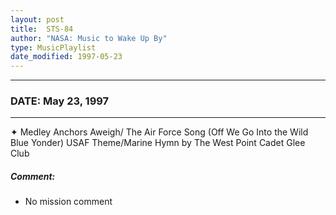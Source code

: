 ```yaml
---
layout: post
title:  STS-84
author: "NASA: Music to Wake Up By"
type: MusicPlaylist
date_modified: 1997-05-23
---
```


----
### DATE: May 23, 1997
----
✦ Medley Anchors Aweigh/ The Air Force Song (Off We Go Into the Wild Blue Yonder) USAF Theme/Marine Hymn by The West Point Cadet Glee Club

##### Comment:
* No mission comment
